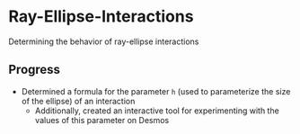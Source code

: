# Ray-Ellipse-Interactions
Determining the behavior of ray-ellipse interactions

## Progress
 - Determined a formula for the parameter <code>h</code> (used to parameterize the size of the ellipse) of an interaction
    - Additionally, created an interactive tool for experimenting with the values of this parameter on Desmos
